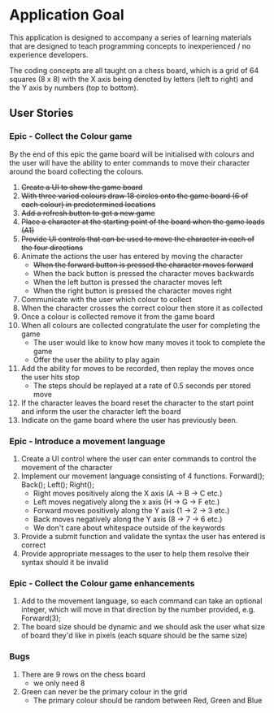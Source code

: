 # Application Goal

This application is designed to accompany a series of learning materials that are designed to teach programming concepts to inexperienced / no experience developers.

The coding concepts are all taught on a chess board, which is a grid of 64 squares (8 x 8) with the X axis being denoted by letters (left to right) and the Y axis by numbers (top to bottom).

## User Stories

### Epic - Collect the Colour game

By the end of this epic the game board will be initialised with colours and the user will have the ability to enter commands to move their character around the board collecting the colours.

1. ~~Create a UI to show the game board~~
2. ~~With three varied colours draw 18 circles onto the game board (6 of each colour) in predetermined locations~~
3. ~~Add a refresh button to get a new game~~
4. ~~Place a character at the starting point of the board when the game loads (A1)~~
5. ~~Provide UI controls that can be used to move the character in each of the four directions~~
6. Animate the actions the user has entered by moving the character
    * ~~When the forward button is pressed the character moves forward~~
    * When the back button is pressed the character moves backwards
    * When the left button is pressed the character moves left
    * When the right button is pressed the character moves right
7. Communicate with the user which colour to collect
8. When the character crosses the correct colour then store it as collected
9. Once a colour is collected remove it from the game board
10. When all colours are collected congratulate the user for completing the game
    * The user would like to know how many moves it took to complete the game
    * Offer the user the ability to play again
11. Add the ability for moves to be recorded, then replay the moves once the user hits stop
    * The steps should be replayed at a rate of 0.5 seconds per stored move
12. If the character leaves the board reset the character to the start point and inform the user the character left the board
13. Indicate on the game board where the user has previously been.

### Epic - Introduce a movement language

1. Create a UI control where the user can enter commands to control the movement of the character
2. Implement our movement language consisting of 4 functions. Forward(); Back(); Left(); Right();
    * Right moves positively along the X axis (A -> B -> C etc.)
    * Left moves negatively along the x axis (H -> G -> F etc.)
    * Forward moves positively along the Y axis (1 -> 2 -> 3 etc.)
    * Back moves negatively along the Y axis (8 -> 7 -> 6 etc.)
    * We don't care about whitespace outside of the keywords
3. Provide a submit function and validate the syntax the user has entered is correct
4. Provide appropriate messages to the user to help them resolve their syntax should it be invalid

### Epic - Collect the Colour game enhancements

1. Add to the movement language, so each command can take an optional integer, which will move in that direction by the number provided, e.g. Forward(3);
2. The board size should be dynamic and we should ask the user what size of board they'd like in pixels (each square should be the same size)

### Bugs
1. There are 9 rows on the chess board
    * we only need 8
2. Green can never be the primary colour in the grid
    * The primary colour should be random between Red, Green and Blue

